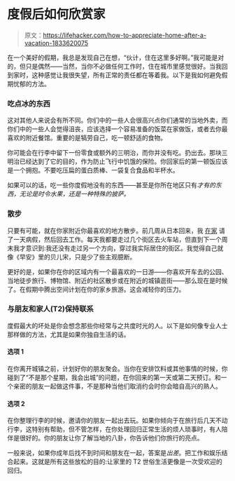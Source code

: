 # 度假后如何欣赏家

> 原文：<https://lifehacker.com/how-to-appreciate-home-after-a-vacation-1833620075>

在一个美好的假期，我总是发现自己在想，“伙计，住在这里多好啊。”我可能是对的，但只是偶然——当然，当你不必做任何工作时，住在城市里感觉很好。当我回到家时，这种感觉让我很失望，所有正常的责任都在等着我。以下是我如何避免假期忧郁的方法。



### 吃点冰的东西

这对其他人来说会有所不同。你们中的一些人会很高兴点你们通常的当地外卖，而你们中的一些人会觉得沮丧，应该选择一个容易准备的饭菜在家做饭，或者去你最喜欢的附近餐馆。重要的是犒劳自己，吃一顿舒适的食物。

你可能会在行李中留下一份零食或额外的三明治，而你并没有吃。扔出去。那块三明治已经达到了它的目的，作为防止飞行中饥饿的保险。你回家后的第一顿饭应该是一个拥抱。不要吃压扁的蛋白质棒、一袋复合食品和半杯水。

如果可以的话，吃一些你度假地没有的东西——甚至是你所在地区只有*才有的东西，无论是时令水果，还是一种特殊的披萨。*

### **散步**

只要有可能，就在你家附近你最喜欢的地方散步。前几周从日本回来，我 [在家](https://lifehacker.com/always-bring-stomach-medicine-when-you-travel-1833574968) 请了一天病假，然后回去工作。每天我都要走过几个街区去火车站，但直到下一个周末我才意识到:我还没有走过另一个方向，穿过我实际居住的街区。我觉得自己就像《早安》里的贝儿宋，只是少了些主观臆断。

更好的是，如果你在你的区域内有一个最喜欢的一日游——你喜欢开车去的公园、当地徒步旅行、博物馆、附近的社区散步或在附近的城镇逛街——那么现在是时候了。在假期中腾出空间计划在你的家乡旅游。这会减轻你的压力。

### 与朋友和家人(T2)保持联系

度假最大的坏处是你会想念那些你经常与之共度时光的人。以下是如何像专业人士那样做的方法，尤其是如果你独自生活的话。

#### 选项 1

在你离开城镇之前，计划好你的朋友聚会。当你在安排饮料或其他事情的时候，你碰到了“不是那个星期，我会出城”的问题，在你回来的第一天或第二天预订。和一个亲密的朋友一起做这件事，不是那种当他们取消约会时你会暗自高兴的熟人。

#### 选项 2

在你整理行李的时候，邀请你的朋友一起出去玩。如果你倾向于在旅行后几天不动行李，这特别有帮助，但不管怎样，在你处理回归正常生活的烦人琐事时，有人陪伴是很好的。你的朋友让你了解当地的八卦，你告诉他们你旅行的亮点。

一般来说，如果你成年后找不到时间和朋友在一起，答案是*出差*。把工作和娱乐结合起来。这就是所有这些放松的目的:让家里的 T2 世俗生活更像是一次受欢迎的回归。
